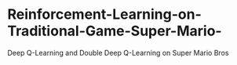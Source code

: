 # Reinforcement-Learning-on-Traditional-Game-Super-Mario-
Deep Q-Learning and Double Deep Q-Learning on Super Mario Bros
